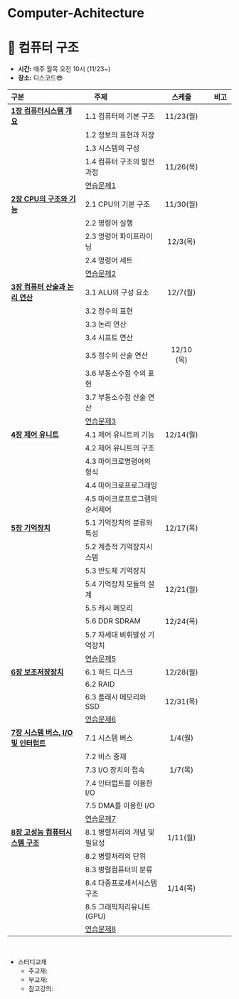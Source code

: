 # Computer-Achitecture

# 📂 컴퓨터 구조

- **시간:** 매주 월목 오전 10시 (11/23~)
- **장소:** 디스코드😎

| 구분                      | 　 주제         |     스케줄     |   　비고　   |
| :----------------------- | :------------ | :-----------: | :--------: |
| [**1장 컴퓨터시스템 개요**]() | 1.1 컴퓨터의 기본 구조   |11/23(월)|            |
|                          | 1.2 정보의 표현과 저장 |          |            |
|                          | 1.3 시스템의 구성 |              |            |
|                          | 1.4 컴퓨터 구조의 발전 과정|11/26(목)|           |
|                          | [연습문제1](연습문제1.md)           |             |           |
| [**2장 CPU의 구조와 기능**]() | 2.1 CPU의 기본 구조 |11/30(월)|              |
|                          | 2.2 명령어 실행  |         |                 |
|                          | 2.3 명령어 파이프라이닝  |12/3(목)|            |
|                          | 2.4 명령어 세트 |         |                 |
|                          | [연습문제2](연습문제2.md) |         |                 |
| [**3장 컴퓨터 산술과 논리 연산**]() | 3.1 ALU의 구성 요소 | 12/7(월)|              |
|                          | 3.2 정수의 표현 |         |                 |
|                          | 3.3 논리 연산   |         |                 |
|                          | 3.4 시프트 연산  |         |                 |
|                          | 3.5 정수의 산술 연산 | 12/10 (목)|                 |
|                          | 3.6 부동소수점 수의 표현 |         |                 |
|                          | 3.7 부동소수점 산술 연산 |         |                 |
|                          | [연습문제3](연습문제3.md) |         |                 |
| [**4장 제어 유니트**]() | 4.1 제어 유니트의 기능 | 12/14(월)|              |
|                          | 4.2 제어 유니트의 구조 |         |                 |
|                          | 4.3 마이크로명령어의 형식 |         |                 |
|                          | 4.4 마이크로프로그래밍  |         |                 |
|                          | 4.5 마이크로프로그램의 순서제어 | |                 |
| [**5장 기억장치**]()        | 5.1 기억장치의 분류와 특성 |12/17(목)         |                 |
|                          | 5.2 계층적 기억장치시스템 |         |                 |
|                          | 5.3 반도체 기억장치 |         |                 |
|                          | 5.4 기억장치 모듈의 설계 |  12/21(월)      |              |
|                          | 5.5 캐시 메모리   |         |                 |
|                          | 5.6 DDR SDRAM | 12/24(목)        |                 |
|                          | 5.7 차세대 비휘발성 기억장치 |         |                 |
|                          | [연습문제5](연습문제5.md)|         |                 |
| [**6장 보조저장장치**]()     | 6.1 하드 디스크 |12/28(월)         |                 |
|                          | 6.2 RAID |         |                 |
|                          | 6.3 플래시 메모리와 SSD |  12/31(목)      |                 |
|                          | [연습문제6](연습문제6.md) |        |              |
| [**7장 시스템 버스, I/O 및 인터럽트**]()| 7.1 시스템 버스 |1/4(월)         |                 |
|                          | 7.2 버스 중재 |         |                 |
|                          | 7.3 I/O 장치의 접속 | 1/7(목)        |                 |
|                          | 7.4 인터럽트를 이용한 I/O |        |              |
|                          | 7.5 DMA를 이용한 I/O   |         |                 |
|                          | [연습문제7](연습문제7.md) |         |                 |
| [**8장 고성능 컴퓨터시스템 구조**]()| 8.1 병렬처리의 개념 및 필요성 |1/11(월)         |                 |
|                          | 8.2 병렬처리의 단위 |         |                 |
|                          | 8.3 병렬컴퓨터의 분류 |         |                 |
|                          | 8.4 다중프로세서시스템 구조 | 1/14(목)       |              |
|                          | 8.5 그래픽처리유니트(GPU)  |         |                 |
|                          | [연습문제8](연습문제8.md) |         |                 |









<br>

- 스터디교재
  - 주교재: 
  - 부교재: 
  - 참고강의: 
